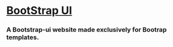 # [BootStrap UI](https://bootstrap-ui-landig.netlify.app/)
### A Bootstrap-ui website made exclusively for Bootrap templates.
